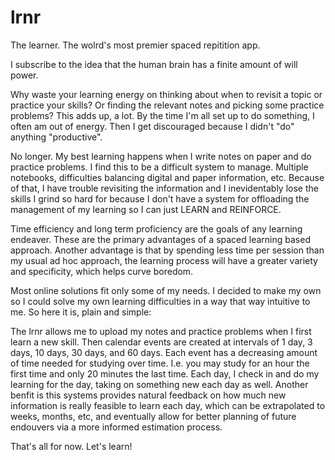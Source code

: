 # lrnr
The learner. The wolrd's most premier spaced repitition app.

I subscribe to the idea that the human brain has a finite amount of will power. 

Why waste your learning energy on thinking about when to revisit a topic or practice your skills? Or finding the relevant notes and picking some practice problems?
This adds up, a lot. By the time I'm all set up to do something, I often am out of energy. Then I get discouraged because I didn't "do" anything "productive".

No longer. My best learning happens when I write notes on paper and do practice problems. I find this to be a difficult system to manage. Multiple notebooks, difficulties balancing digital and paper information, etc. Because of that, I have trouble revisiting the information and I inevidentably lose the skills I grind so hard for because I don't have a system for offloading the management of my learning so I can just LEARN and REINFORCE.

Time efficiency and long term proficiency are the goals of any learning endeaver. These are the primary advantages of a spaced learning based approach. Another advantage is that by spending less time per session than my usual ad hoc approach, the learning process will have a greater variety and specificity, which helps curve boredom.

Most online solutions fit only some of my needs. I decided to make my own so I could solve my own learning difficulties in a way that way intuitive to me. So here it is, plain and simple:

The lrnr allows me to upload my notes and practice problems when I first learn a new skill. Then calendar events are created at intervals of 1 day, 3 days, 10 days, 30 days, and 60 days. Each event has a decreasing amount of time needed for studying over time. I.e. you may study for an hour the first time and only 20 minutes the last time. Each day, I check in and do my learning for the day, taking on something new each day as well. Another benfit is this systems provides natural feedback on how much new information is really feasible to learn each day, which can be extrapolated to weeks, months, etc, and eventually allow for better planning of future endouvers via a more informed estimation process.

That's all for now. Let's learn!
